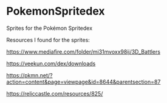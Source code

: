 # PokemonSpritedex
Sprites for the Pokémon Spritedex

Resources I found for the sprites:

https://www.mediafire.com/folder/mi31mvoxx98ij/3D_Battlers

https://veekun.com/dex/downloads 

https://pkmn.net/?action=content&page=viewpage&id=8644&parentsection=87

https://reliccastle.com/resources/825/
